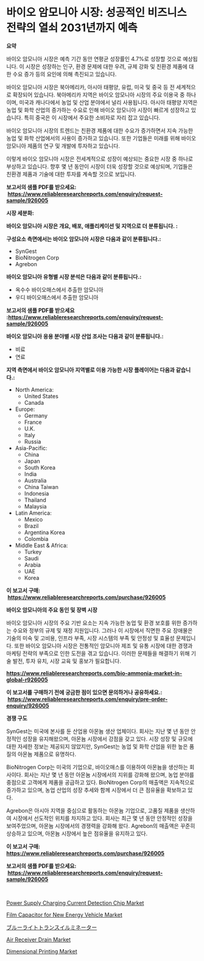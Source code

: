 <p><h1>바이오 암모니아 시장: 성공적인 비즈니스 전략의 열쇠 2031년까지 예측</h1></p><p><strong>요약</strong></p>
<p><p>바이오 암모니아 시장은 예측 기간 동안 연평균 성장률인 4.7%로 성장할 것으로 예상됩니다. 이 시장은 성장하는 인구, 환경 문제에 대한 우려, 규제 강화 및 친환경 제품에 대한 수요 증가 등의 요인에 의해 촉진되고 있습니다.</p><p>바이오 암모니아 시장은 북아메리카, 아시아 태평양, 유럽, 미국 및 중국 등 전 세계적으로 확장되어 있습니다. 북아메리카 지역은 바이오 암모니아 시장의 주요 이용국 중 하나이며, 미국과 캐나다에서 농업 및 산업 분야에서 널리 사용됩니다. 아시아 태평양 지역은 농업 및 화학 산업의 증가하는 수요로 인해 바이오 암모니아 시장이 빠르게 성장하고 있습니다. 특히 중국은 이 시장에서 주요한 소비자로 자리 잡고 있습니다.</p><p>바이오 암모니아 시장의 트렌드는 친환경 제품에 대한 수요가 증가하면서 지속 가능한 농업 및 화학 산업에서의 사용이 증가하고 있습니다. 또한 기업들은 미래를 위해 바이오 암모니아 제품의 연구 및 개발에 투자하고 있습니다.</p><p>이렇게 바이오 암모니아 시장은 전세계적으로 성장이 예상되는 중요한 시장 중 하나로 부상하고 있습니다. 향후 몇 년 동안이 시장이 더욱 성장할 것으로 예상되며, 기업들은 친환경 제품과 기술에 대한 투자를 계속할 것으로 보입니다.</p></p>
<p><strong>보고서의 샘플 PDF를 받으세요: &nbsp;<a href="https://www.reliableresearchreports.com/enquiry/request-sample/926005">https://www.reliableresearchreports.com/enquiry/request-sample/926005</a></strong></p>
<p><strong>시장 세분화:</strong></p>
<p><strong> 바이오 암모니아 시장은 개요, 배포, 애플리케이션 및 지역으로 더 분류됩니다. :</strong></p>
<p><strong>구성요소 측면에서는 바이오 암모니아 시장은 다음과 같이 분류됩니다.:</strong></p>
<p><ul><li>SynGest</li><li>BioNitrogen Corp</li><li>Agrebon</li></ul></p>
<p><strong> 바이오 암모니아 유형별 시장 분석은 다음과 같이 분류됩니다.:</strong></p>
<p><ul><li>옥수수 바이오매스에서 추출한 암모니아</li><li>우디 바이오매스에서 추출한 암모니아</li></ul></p>
<p><strong>보고서의 샘플 PDF를 받으세요 :<a href="https://www.reliableresearchreports.com/enquiry/request-sample/926005">https://www.reliableresearchreports.com/enquiry/request-sample/926005</a></strong></p>
<p><strong> 바이오 암모니아 응용 분야별 시장 산업 조사는 다음과 같이 분류됩니다.:</strong></p>
<p><ul><li>비료</li><li>연료</li></ul></p>
<p><strong>지역 측면에서 바이오 암모니아 지역별로 이용 가능한 시장 플레이어는 다음과 같습니다.:</strong></p>
<p><ul>
    <li>
        North America:
        <ul>
            <li>United States</li>
            <li>Canada</li>
        </ul>
    </li>
    <li>
        Europe:
        <ul>
            <li>Germany</li>
            <li>France</li>
            <li>U.K.</li>
            <li>Italy</li>
            <li>Russia</li>
        </ul>
    </li>
    <li>
        Asia-Pacific:
        <ul>
            <li>China</li>
            <li>Japan</li>
            <li>South Korea</li>
            <li>India</li>
            <li>Australia</li>
            <li>China Taiwan</li>
            <li>Indonesia</li>
            <li>Thailand</li>
            <li>Malaysia</li>
        </ul>
    </li>
    <li>
        Latin America:
        <ul>
            <li>Mexico</li>
            <li>Brazil</li>
            <li>Argentina Korea</li>
            <li>Colombia</li>
        </ul>
    </li>
    <li>
        Middle East & Africa:
        <ul>
            <li>Turkey</li>
            <li>Saudi</li>
            <li>Arabia</li>
            <li>UAE</li>
            <li>Korea</li>
        </ul>
    </li>
    </ul></p>
<p><strong>이 보고서 구매: &nbsp;<a href="https://www.reliableresearchreports.com/purchase/926005">https://www.reliableresearchreports.com/purchase/926005</a></strong></p>
<p><strong>바이오 암모니아의 주요 동인 및 장벽 시장</strong></p>
<p><p>바이오 암모니아 시장의 주요 기반 요소는 지속 가능한 농업 및 환경 보호를 위한 증가하는 수요와 정부의 규제 및 재정 지원입니다. 그러나 이 시장에서 직면한 주요 장애물은 기술의 미숙 및 고비용, 인프라 부족, 시장 시스템의 부족 및 안정성 및 효율성 문제입니다. 또한 바이오 암모니아 시장은 전통적인 암모니아 제조 및 유통 시장에 대한 경쟁과 마케팅 전략의 부족으로 인한 도전을 겪고 있습니다. 이러한 문제들을 해결하기 위해 기술 발전, 투자 유치, 시장 교육 및 홍보가 필요합니다.</p></p>
<p><strong><a href="https://www.reliableresearchreports.com/bio-ammonia-market-in-global-r926005">https://www.reliableresearchreports.com/bio-ammonia-market-in-global-r926005</a></strong></p>
<p><strong>이 보고서를 구매하기 전에 궁금한 점이 있으면 문의하거나 공유하세요.: &nbsp;<a href="https://www.reliableresearchreports.com/enquiry/pre-order-enquiry/926005">https://www.reliableresearchreports.com/enquiry/pre-order-enquiry/926005</a></strong></p>
<p><strong>경쟁 구도</strong></p>
<p><p>SynGest는 미국에 본사를 둔 산업용 아몬늄 생산 업체이다. 회사는 지난 몇 년 동안 안정적인 성장을 유지해왔으며, 아몬늄 시장에서 강점을 갖고 있다. 시장 성장 및 규모에 대한 자세한 정보는 제공되지 않았지만, SynGest는 농업 및 화학 산업을 위한 높은 품질의 아몬늄 제품으로 유명하다.</p><p>BioNitrogen Corp는 미국의 기업으로, 바이오매스를 이용하여 아몬늄을 생산하는 회사이다. 회사는 지난 몇 년 동안 아몬늄 시장에서의 지위를 강화해 왔으며, 농업 분야를 중점으로 고객에게 제품을 공급하고 있다. BioNitrogen Corp의 매출액은 지속적으로 증가하고 있으며, 농업 산업의 성장 추세와 함께 시장에서 더 큰 점유율을 확보하고 있다.</p><p>Agrebon은 아시아 지역을 중심으로 활동하는 아몬늄 기업으로, 고품질 제품을 생산하여 시장에서 선도적인 위치를 차지하고 있다. 회사는 최근 몇 년 동안 안정적인 성장을 보여주었으며, 아몬늄 시장에서의 경쟁력을 강화해 왔다. Agrebon의 매출액은 꾸준히 상승하고 있으며, 아몬늄 시장에서 높은 점유율을 유지하고 있다.</p></p>
<p><strong>이 보고서 구매: &nbsp; <a href="https://www.reliableresearchreports.com/purchase/926005">https://www.reliableresearchreports.com/purchase/926005</a></strong></p>
<p><strong>보고서의 샘플 PDF를 받으세요: &nbsp;<a href="https://www.reliableresearchreports.com/enquiry/request-sample/926005">https://www.reliableresearchreports.com/enquiry/request-sample/926005</a></strong><strong></strong></p>
<p>&nbsp;</p>
<p><p><a href="https://cedar-agate-3da.notion.site/Power-Supply-Charging-Current-Detection-Chip-Market-Exploring-Market-Share-Market-Trends-and-Futu-e63406b02bfe4a858db969fe799dc5ed">Power Supply Charging Current Detection Chip Market</a></p><p><a href="https://angry-finch-aaf.notion.site/Film-Capacitor-for-New-Energy-Vehicle-Market-Share-Evolution-and-Market-Growth-Trends-2024-2031-263376b632374fae881cf56a5115e461">Film Capacitor for New Energy Vehicle Market</a></p><p><a href="https://github.com/moulafa/Market-Research-Report-List-1/blob/main/912963025260.md">ブルーライトトランスイルミネーター</a></p><p><a href="https://issuu.com/reportprime-2/docs/air-receiver-drain-market-size-2030.pptx">Air Receiver Drain Market</a></p><p><a href="https://github.com/rahu1506/Market-Research-Report-List-3/blob/main/dimensional-printing-market.md">Dimensional Printing Market</a></p></p>